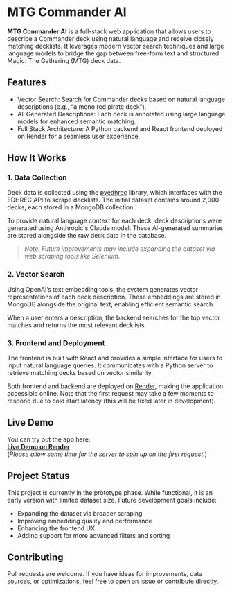 # MTG Commander AI

**MTG Commander AI** is a full-stack web application that allows users to describe a Commander deck using natural language and receive closely matching decklists. It leverages modern vector search techniques and large language models to bridge the gap between free-form text and structured Magic: The Gathering (MTG) deck data.

## Features

- Vector Search: Search for Commander decks based on natural language descriptions (e.g., “a mono red pirate deck”).
- AI-Generated Descriptions: Each deck is annotated using large language models for enhanced semantic matching.
- Full Stack Architecture: A Python backend and React frontend deployed on Render for a seamless user experience.

## How It Works

### 1. Data Collection

Deck data is collected using the [pyedhrec](https://pypi.org/project/pyedhrec/) library, which interfaces with the EDHREC API to scrape decklists. The initial dataset contains around 2,000 decks, each stored in a MongoDB collection.

To provide natural language context for each deck, deck descriptions were generated using Anthropic's Claude model. These AI-generated summaries are stored alongside the raw deck data in the database.

> _Note: Future improvements may include expanding the dataset via web scraping tools like Selenium._

### 2. Vector Search

Using OpenAI’s text embedding tools, the system generates vector representations of each deck description. These embeddings are stored in MongoDB alongside the original text, enabling efficient semantic search.

When a user enters a description, the backend searches for the top vector matches and returns the most relevant decklists.

### 3. Frontend and Deployment

The frontend is built with React and provides a simple interface for users to input natural language queries. It communicates with a Python server to retrieve matching decks based on vector similarity.

Both frontend and backend are deployed on [Render](https://render.com), making the application accessible online. Note that the first request may take a few moments to respond due to cold start latency (this will be fixed later in development).

## Live Demo

You can try out the app here:  
[**Live Demo on Render**](https://commander-ai-frontend.onrender.com/)  
(*Please allow some time for the server to spin up on the first request.*)

## Project Status

This project is currently in the prototype phase. While functional, it is an early version with limited dataset size. Future development goals include:

- Expanding the dataset via broader scraping
- Improving embedding quality and performance
- Enhancing the frontend UX
- Adding support for more advanced filters and sorting

## Contributing

Pull requests are welcome. If you have ideas for improvements, data sources, or optimizations, feel free to open an issue or contribute directly.
